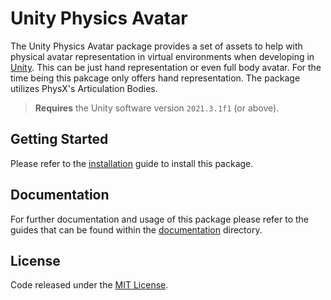 [Unity]: https://unity3d.com/
[Installation]: Documentation/Installation/README.md
[Documentation]: Documentation/
[License]: LICENSE.md

# Unity Physics Avatar
The Unity Physics Avatar package provides a set of assets to help with physical avatar representation in virtual environments when developing in [Unity]. This can be just hand representation or even full body avatar. For the time being this pakcage only offers hand representation. The package utilizes PhysX's Articulation Bodies.

> **Requires** the Unity software version `2021.3.1f1` (or above).

## Getting Started

Please refer to the [installation] guide to install this package.

## Documentation

For further documentation and usage of this package please refer to the guides that can be found within the [documentation] directory.

## License

Code released under the [MIT License][License].

